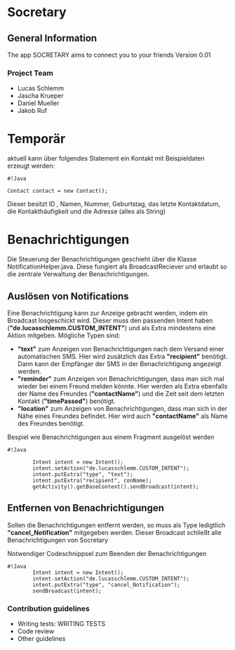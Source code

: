 # Socretary #

## General Information ##
The app SOCRETARY aims to connect you to your friends
Version 0.01

### Project Team ###

* Lucas Schlemm
* Jascha Krueper
* Daniel Mueller
* Jakob Ruf

# Temporär #

aktuell kann über folgendes Statement ein Kontakt mit Beispieldaten erzeugt werden:

```
#!Java

Contact contact = new Contact();
```
Dieser besitzt ID , Namen, Nummer, Geburtstag, das letzte Kontaktdatum, die Kontakthäufigkeit und die Adresse (alles als String)


# Benachrichtigungen #

Die Steuerung der Benachrichtigungen geschieht über die Klasse NotificationHelper.java.
Diese fungiert als BroadcastReciever und erlaubt so die zentrale Verwaltung der Benachrichtigungen.

## Auslösen von Notifications ##

Eine Benachrichtigung kann zur Anzeige gebracht werden, indem ein Broadcast losgeschickt wird.
Dieser muss den passenden Intent haben (**"de.lucasschlemm.CUSTOM_INTENT"**) und als Extra mindestens eine Aktion mitgeben.
Mögliche Typen sind:

* **"text"** zum Anzeigen von Benachrichtigungen nach dem Versand einer automatischen SMS. Hier wird zusätzlich das Extra **"recipient"** benötigt. Dann kann der Empfänger der SMS in der Benachrichtigung angezeigt werden.
* **"reminder"** zum Anzeigen von Benachrichtigungen, dass man sich mal wieder bei einem Freund melden könnte. Hier werden als Extra ebenfalls der Name des Freundes (**"contactName"**) und die Zeit seit dem letzten Kontakt (**"timePassed"**) benötigt.
* **"location"** zum Anzeigen von Benachrichtigungen, dass man sich in der Nähe eines Freundes befindet. Hier wird auch **"contactName"** als Name des Freundes benötigt.

Bespiel wie Benachrichtigungen aus einem Fragment ausgelöst werden
```
#!Java

        Intent intent = new Intent();
        intent.setAction("de.lucasschlemm.CUSTOM_INTENT");
        intent.putExtra("type", "text");
        intent.putExtra("recipient", conName);
        getActivity().getBaseContext().sendBroadcast(intent);
```
## Entfernen von Benachrichtigungen ##

Sollen die Benachrichtigungen entfernt werden, so muss als Type ledigtlich **"cancel_Notification"** mitgegeben werden. Dieser Broadcast schließt alle Benachrichtigungen von Socretary

Notwendiger Codeschnippsel zum Beenden der Benachrichtigungen
```
#!Java
        Intent intent = new Intent();
        intent.setAction("de.lucasschlemm.CUSTOM_INTENT");
        intent.putExtra("type", "cancel_Notification");
        sendBroadcast(intent);
```

### Contribution guidelines ###

* Writing tests: WRITING TESTS
* Code review
* Other guidelines